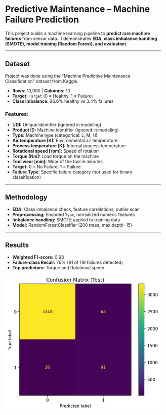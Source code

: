 # Predictive Maintenance – Machine Failure Prediction

This project builds a machine learning pipeline to **predict rare machine failures** from sensor data. It demonstrates **EDA, class imbalance handling (SMOTE), model training (Random Forest), and evaluation**.

---

## Dataset
Project was done using the "Machine Predictive Maintenance Classification" dataset from Kaggle.
- **Rows:** 10,000 | **Columns:** 10  
- **Target:** `Target` (0 = Healthy, 1 = Failure)  
- **Class imbalance:** 96.6% healthy vs 3.4% failures  

### Features:
- **UDI:** Unique identifier (ignored in modeling)  
- **Product ID:** Machine identifier (ignored in modeling)  
- **Type:** Machine type (categorical: L, M, H)  
- **Air temperature [K]:** Environmental air temperature  
- **Process temperature [K]:** Internal process temperature  
- **Rotational speed [rpm]:** Speed of rotation  
- **Torque [Nm]:** Load torque on the machine  
- **Tool wear [min]:** Wear of the tool in minutes  
- **Target:** 0 = No Failure, 1 = Failure  
- **Failure Type:** Specific failure category (not used for binary classification)  

---

## Methodology

- **EDA:** Class imbalance check, feature correlations, outlier scan  
- **Preprocessing:** Encoded `Type`, normalized numeric features  
- **Imbalance handling:** SMOTE applied to training data  
- **Model:** RandomForestClassifier (200 trees, max depth=15)  

---

## Results

- **Weighted F1-score:** 0.98  
- **Failure-class Recall:** 76% (91 of 119 failures detected)  
- **Top predictors:** Torque and Rotational speed  

![Confusion Matrix](figures/confusion_matrix.png)


